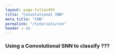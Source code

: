 ```yaml
---
layout: page-fullwidth
title: "Convolutional SNN"
meta_title: "CNN"
permalink: "/tutorials/cnn"
header : no
---
```


### **Using a Convolutional SNN to classify ???**